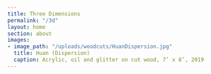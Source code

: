 ```yaml
---
title: Three Dimensions
permalink: "/3d"
layout: home
section: about
images:
- image_path: "/uploads/woodcuts/HuanDispersion.jpg"
  title: Huan (Dispersion)
  caption: Acrylic, oil and glitter on cut wood, 7’ x 8’, 2019
---
```


